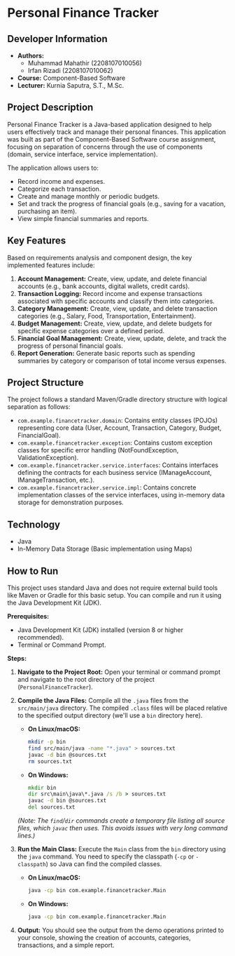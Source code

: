 # Personal Finance Tracker

## Developer Information

*   **Authors:**
    *   Muhammad Mahathir (2208107010056)
    *   Irfan Rizadi (2208107010062)
*   **Course:** Component-Based Software
*   **Lecturer:** Kurnia Saputra, S.T., M.Sc.

## Project Description

Personal Finance Tracker is a Java-based application designed to help users effectively track and manage their personal finances. This application was built as part of the Component-Based Software course assignment, focusing on separation of concerns through the use of components (domain, service interface, service implementation).

The application allows users to:
*   Record income and expenses.
*   Categorize each transaction.
*   Create and manage monthly or periodic budgets.
*   Set and track the progress of financial goals (e.g., saving for a vacation, purchasing an item).
*   View simple financial summaries and reports.

## Key Features

Based on requirements analysis and component design, the key implemented features include:

1.  **Account Management:** Create, view, update, and delete financial accounts (e.g., bank accounts, digital wallets, credit cards).
2.  **Transaction Logging:** Record income and expense transactions associated with specific accounts and classify them into categories.
3.  **Category Management:** Create, view, update, and delete transaction categories (e.g., Salary, Food, Transportation, Entertainment).
4.  **Budget Management:** Create, view, update, and delete budgets for specific expense categories over a defined period.
5.  **Financial Goal Management:** Create, view, update, delete, and track the progress of personal financial goals.
6.  **Report Generation:** Generate basic reports such as spending summaries by category or comparison of total income versus expenses.

## Project Structure

The project follows a standard Maven/Gradle directory structure with logical separation as follows:

*   `com.example.financetracker.domain`: Contains entity classes (POJOs) representing core data (User, Account, Transaction, Category, Budget, FinancialGoal).
*   `com.example.financetracker.exception`: Contains custom exception classes for specific error handling (NotFoundException, ValidationException).
*   `com.example.financetracker.service.interfaces`: Contains interfaces defining the contracts for each business service (IManageAccount, IManageTransaction, etc.).
*   `com.example.financetracker.service.impl`: Contains concrete implementation classes of the service interfaces, using in-memory data storage for demonstration purposes.

## Technology

*   Java
*   In-Memory Data Storage (Basic implementation using Maps)



## How to Run

This project uses standard Java and does not require external build tools like Maven or Gradle for this basic setup. You can compile and run it using the Java Development Kit (JDK).

**Prerequisites:**
*   Java Development Kit (JDK) installed (version 8 or higher recommended).
*   Terminal or Command Prompt.

**Steps:**

1.  **Navigate to the Project Root:**
    Open your terminal or command prompt and navigate to the root directory of the project (`PersonalFinanceTracker`).

2.  **Compile the Java Files:**
    Compile all the `.java` files from the `src/main/java` directory. The compiled `.class` files will be placed relative to the specified output directory (we'll use a `bin` directory here).

    *   **On Linux/macOS:**
        ```bash
        mkdir -p bin
        find src/main/java -name "*.java" > sources.txt
        javac -d bin @sources.txt
        rm sources.txt
        ```
    *   **On Windows:**
        ```cmd
        mkdir bin
        dir src\main\java\*.java /s /b > sources.txt
        javac -d bin @sources.txt
        del sources.txt
        ```
    *(Note: The `find`/`dir` commands create a temporary file listing all source files, which `javac` then uses. This avoids issues with very long command lines.)*

3.  **Run the Main Class:**
    Execute the `Main` class from the `bin` directory using the `java` command. You need to specify the classpath (`-cp` or `-classpath`) so Java can find the compiled classes.

    *   **On Linux/macOS:**
        ```bash
        java -cp bin com.example.financetracker.Main
        ```
    *   **On Windows:**
        ```cmd
        java -cp bin com.example.financetracker.Main
        ```

4.  **Output:**
    You should see the output from the demo operations printed to your console, showing the creation of accounts, categories, transactions, and a simple report.

